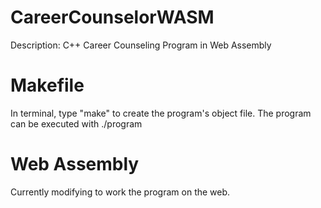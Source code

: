 # CareerCounselorWASM
Description: C++ Career Counseling Program in Web Assembly

# Makefile
In terminal, type "make" to create the program's object file.
The program can be executed with ./program

# Web Assembly
Currently modifying to work the program on the web.